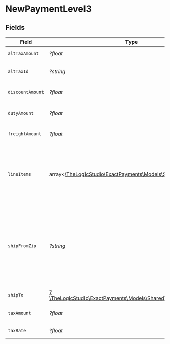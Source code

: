 # NewPaymentLevel3


## Fields

| Field                                                                                                                                                                                                   | Type                                                                                                                                                                                                    | Required                                                                                                                                                                                                | Description                                                                                                                                                                                             | Example                                                                                                                                                                                                 |
| ------------------------------------------------------------------------------------------------------------------------------------------------------------------------------------------------------- | ------------------------------------------------------------------------------------------------------------------------------------------------------------------------------------------------------- | ------------------------------------------------------------------------------------------------------------------------------------------------------------------------------------------------------- | ------------------------------------------------------------------------------------------------------------------------------------------------------------------------------------------------------- | ------------------------------------------------------------------------------------------------------------------------------------------------------------------------------------------------------- |
| `altTaxAmount`                                                                                                                                                                                          | *?float*                                                                                                                                                                                                | :heavy_minus_sign:                                                                                                                                                                                      | Tax amount of the Payment.                                                                                                                                                                              | 4                                                                                                                                                                                                       |
| `altTaxId`                                                                                                                                                                                              | *?string*                                                                                                                                                                                               | :heavy_minus_sign:                                                                                                                                                                                      | Tax identification number of the merchant/customer.                                                                                                                                                     | ref123                                                                                                                                                                                                  |
| `discountAmount`                                                                                                                                                                                        | *?float*                                                                                                                                                                                                | :heavy_minus_sign:                                                                                                                                                                                      | In smallest currency units, eg: cents in USD.                                                                                                                                                           | 2                                                                                                                                                                                                       |
| `dutyAmount`                                                                                                                                                                                            | *?float*                                                                                                                                                                                                | :heavy_minus_sign:                                                                                                                                                                                      | In smallest currency units, eg: cents in USD.                                                                                                                                                           | 2                                                                                                                                                                                                       |
| `freightAmount`                                                                                                                                                                                         | *?float*                                                                                                                                                                                                | :heavy_minus_sign:                                                                                                                                                                                      | In smallest currency units, eg: cents in USD.                                                                                                                                                           | 4                                                                                                                                                                                                       |
| `lineItems`                                                                                                                                                                                             | array<[\TheLogicStudio\ExactPayments\Models\Shared\LineItems](../../models/shared/LineItems.md)>                                                                                                        | :heavy_minus_sign:                                                                                                                                                                                      | Optional and can be included in a Payment request when there are calculated charges such as taxes and shipping charges added on to a purchase.                                                          |                                                                                                                                                                                                         |
| `shipFromZip`                                                                                                                                                                                           | *?string*                                                                                                                                                                                               | :heavy_minus_sign:                                                                                                                                                                                      | The postal code where the customer is located. Five-digit (example: 33558) or nine-digit (33558-3321) format is acceptable for the USA. Six digit(A0A 0A0) or (A0A0A0) format is acceptable for Canada. | 901601                                                                                                                                                                                                  |
| `shipTo`                                                                                                                                                                                                | [?\TheLogicStudio\ExactPayments\Models\Shared\NewPaymentShipTo](../../models/shared/NewPaymentShipTo.md)                                                                                                | :heavy_minus_sign:                                                                                                                                                                                      | N/A                                                                                                                                                                                                     |                                                                                                                                                                                                         |
| `taxAmount`                                                                                                                                                                                             | *?float*                                                                                                                                                                                                | :heavy_minus_sign:                                                                                                                                                                                      | In smallest currency units, eg: cents in USD.                                                                                                                                                           | 10                                                                                                                                                                                                      |
| `taxRate`                                                                                                                                                                                               | *?float*                                                                                                                                                                                                | :heavy_minus_sign:                                                                                                                                                                                      | Tax rate of the Payment.                                                                                                                                                                                | 5                                                                                                                                                                                                       |
